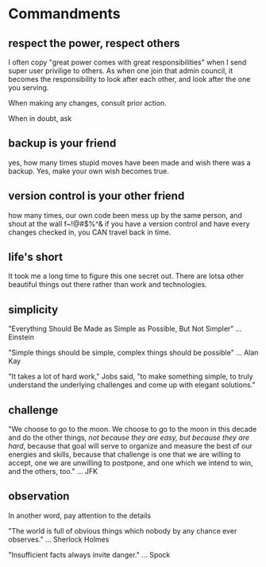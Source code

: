 Commandments
======

## respect the power, respect others
I often copy "great power comes with great responsibilities" when I send super user privilige to others. As when one join that admin council, it becomes the responsibility to look after each other, and look after the one you serving.

When making any changes, consult prior action. 

When in doubt, ask

## backup is your friend
yes, how many times stupid moves have been made and wish there was a backup. 
Yes, make your own wish becomes true.

## version control is your other friend
how many times, our own code been mess up by the same person, and shout at the wall f~!@#$%^&
if you have a version control and have every changes checked in, you CAN travel back in time.

## life's short
It took me a long time to figure this one secret out. There are lotsa other beautiful things out there rather than work and technologies.

## simplicity
"Everything Should Be Made as Simple as Possible, But Not Simpler" ... Einstein

"Simple things should be simple, complex things should be possible" ... Alan Kay

"It takes a lot of hard work," Jobs said, "to make something simple, to truly understand the underlying challenges and come up with elegant solutions."

## challenge
"We choose to go to the moon. We choose to go to the moon in this decade and do the other things, *not because they are easy, but because they are hard*, because that goal will serve to organize and measure the best of our energies and skills, because that challenge is one that we are willing to accept, one we are unwilling to postpone, and one which we intend to win, and the others, too." ... JFK

## observation
In another word, pay attention to the details

"The world is full of obvious things which nobody by any chance ever observes." ... Sherlock Holmes

"Insufficient facts always invite danger." ... Spock


